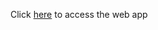 Click [here](https://almgcs-dsfoundations-midterm-github-midproj-7b15rd.streamlit.app/) to access the web app
